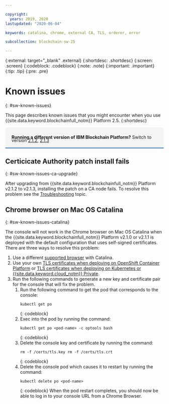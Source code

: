 ```yaml
---

copyright:
  years: 2019, 2020
lastupdated: "2020-06-04"

keywords: catalina, chrome, external CA, TLS, orderer, error

subcollection: blockchain-sw-25

---
```


{:external: target="_blank" .external}
{:shortdesc: .shortdesc}
{:screen: .screen}
{:codeblock: .codeblock}
{:note: .note}
{:important: .important}
{:tip: .tip}
{:pre: .pre}

# Known issues
{: #sw-known-issues}

This page describes known issues that you might encounter when you use {{site.data.keyword.blockchainfull_notm}} Platform 2.5.
{:shortdesc}

<div style="background-color: #f4f4f4; padding-left: 20px; border-bottom: 2px solid #0f62fe; padding-top: 12px; padding-bottom: 4px; margin-bottom: 16px;">
  <p style="line-height: 10px;">
    <strong>Running a different version of IBM Blockchain Platform?</strong> Switch to version
    <a href="https://cloud.ibm.com/docs/blockchain-sw?topic=blockchain-sw-sw-known-issues">2.1.2</a>,
    <a href="https://cloud.ibm.com/docs/blockchain-sw-213?topic=blockchain-sw-213-sw-known-issues">2.1.3</a>
    </p>
</div>


## Certicicate Authority patch install fails
{: #sw-known-issues-ca-upgrade}

After upgrading from {{site.data.keyword.blockchainfull_notm}} Platform v2.1.2 to v2.1.3, installing the patch on a CA node fails. To resolve this problem see the [Troubleshooting](/docs/blockchain-sw-25?topic=blockchain-sw-25-ibp-v2-troubleshooting#ibp-v2-troubleshooting-ca-upgrade-fails) topic.


## Chrome browser on Mac OS Catalina
{: #sw-known-issues-catalina}

The console will not work in the Chrome browser on Mac OS Catalina when the {{site.data.keyword.blockchainfull_notm}} Platform v2.1.0 or v2.1.1 is deployed with the default configuration that uses self-signed certificates. There are three ways to resolve this problem:

1.  Use a different [supported browser](/docs/blockchain-sw-25?topic=blockchain-sw-25-deploy-ocp#deploy-ocp-browsers) with Catalina.
2. Use your own [TLS certificates when deploying on OpenShift Container Platform](/docs/blockchain-sw-25?topic=blockchain-sw-25-deploy-ocp#use-your-own-tls-certificates-optional-) or [TLS certificates when deploying on Kubernetes or {{site.data.keyword.cloud_notm}} Private](/docs/blockchain-sw-25?topic=blockchain-sw-25-deploy-k8#use-your-own-tls-certificates-optional-).
3. Run the following commands to generate a new key and certificate pair for the console that will fix the problem.
   1. Run the following command to get the pod that corresponds to the console:
      ```
      kubectl get po
      ```
      {: codeblock}
   2. Exec into the pod by running the command:
      ```
      kubectl get po <pod-name> -c optools bash
      ```
      {: codeblock}
   3. Delete the console key and certificate by running the command:
      ```
      rm -f /certs/tls.key rm -f /certs/tls.crt
      ```
      {: codeblock}
   4. Delete the console pod which causes it to restart by running the command:
      ```
      kubectl delete po <pod-name>
      ```
      {: codeblock}
    When the pod restart completes, you should now be able to log in to your console URL from a Chrome Browser.


